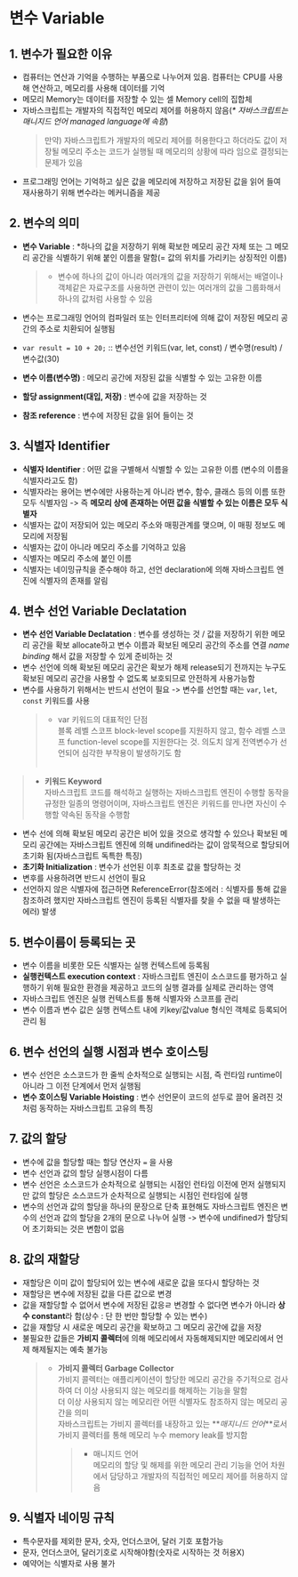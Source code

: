 # 변수 Variable

## 1. 변수가 필요한 이유

- 컴퓨터는 연산과 기억을 수행하는 부품으로 나누어져 있음. 컴퓨터는 CPU를 사용해 연산하고, 메모리를 사용해 데이터를 기억
- 메모리 Memory는 데이터를 저장할 수 있는 셀 Memory cell의 집합체
- 자바스크립트는 개발자의 직접적인 메모리 제어를 허용하지 않음(_\* 자바스크립트는 매니지드 언어 managed language에 속함_)
  > 만약) 자바스크립트가 개발자의 메모리 제어를 허용한다고 하더라도 값이 저장될 메모리 주소는 코드가 실행될 때 메모리의 상황에 따라 임으로 결정되는 문제가 있음
- 프로그래밍 언어는 기억하고 싶은 값을 메모리에 저장하고 저장된 값을 읽어 들여 재사용하기 위해 변수라는 메커니즘을 제공

## 2. 변수의 의미

- **변수 Variable** : \*하나의 값을 저장하기 위해 확보한 메모리 공간 자체 또는 그 메모리 공간을 식별하기 위해 붙인 이름을 말함(= 값의 위치를 가리키는 상징적인 이름)
  > - 변수에 하나의 값이 아니라 여러개의 값을 저장하기 위해서는 배열이나 객체같은 자료구조를 사용하면 관련이 있는 여러개의 값을 그룹화해서 하나의 값처럼 사용할 수 있음
- 변수는 프로그래밍 언어의 컴파일러 또는 인터프리터에 의해 값이 저장된 메모리 공간의 주소로 치환되어 실행됨

- `var result = 10 + 20;` :: 변수선언 키워드(var, let, const) / 변수명(result) / 변수값(30)
- **변수 이름(변수명)** : 메모리 공간에 저장된 값을 식별할 수 있는 고유한 이름
- **할당 assignment(대입, 저장)** : 변수에 값을 저장하는 것
- **참조 reference** : 변수에 저장된 값을 읽어 들이는 것

## 3. 식별자 Identifier

- **식별자 Identifier** : 어떤 값을 구별해서 식별할 수 있는 고유한 이름 (변수의 이름을 식별자라고도 함)
- 식별자라는 용어는 변수에만 사용하는게 아니라 변수, 함수, 클래스 등의 이름 또한 모두 식별자임 -> 즉 **메모리 상에 존재하는 어떤 값을 식별할 수 있는 이름은 모두 식별자**
- 식별자는 값이 저장되어 있는 메모리 주소와 매핑관계를 맺으며, 이 매핑 정보도 메모리에 저장됨
- 식별자는 값이 아니라 메모리 주소를 기억하고 있음
- 식별자는 메모리 주소에 붙인 이름
- 식별자는 네이밍규칙을 준수해야 하고, 선언 declaration에 의해 자바스크립트 엔진에 식별자의 존재를 알림

## 4. 변수 선언 Variable Declatation

- **변수 선언 Variable Declatation** : 변수를 생성하는 것 / 값을 저장하기 위한 메모리 공간을 확보 allocate하고 변수 이름과 확보된 메모리 공간의 주소를 연결 _name binding_ 해서 값을 저장할 수 있게 준비하는 것
- 변수 선언에 의해 확보된 메모리 공간은 확보가 해제 release되기 전까지는 누구도 확보된 메모리 공간을 사용할 수 없도록 보호되므로 안전하게 사용가능함
- 변수를 사용하기 위해서는 반드시 선언이 필요 -> 변수를 선언할 때는 `var`, `let`, `const` 키워드를 사용
  > - var 키워드의 대표적인 단점 <br />
  >   블록 레벨 스코프 block-level scope를 지원하지 않고, 함수 레벨 스코프 function-level scope를 지원한다는 것. 의도치 않게 전역변수가 선언되어 심각한 부작용이 발생하기도 함
  >   <br />
  >   <br />

> - **키워드 Keyword** <br />
>   자바스크립트 코드를 해석하고 실행하는 자바스크립트 엔진이 수행할 동작을 규정한 일종의 명령어이며, 자바스크립트 엔진은 키워드를 만나면 자신이 수행할 약속된 동작을 수행함

- 변수 선에 의해 확보된 메모리 공간은 비어 있을 것으로 생각할 수 있으나 확보된 메모리 공간에는 자바스크립트 엔진에 의해 undifined라는 값이 암묵적으로 할당되어 초기화 됨(자바스크립트 독특한 특징)
- **초기화 Initialization** : 변수가 선언된 이후 최초로 값을 할당하는 것
- 변후를 사용하려면 반드시 선언이 필요
- 선언하지 않은 식별자에 접근하면 ReferenceError(참조에러 : 식별자를 통해 값을 참조하려 했지만 자바스크립트 엔진이 등록된 식별자를 찾을 수 없을 때 발생하는 에러) 발생

## 5. 변수이름이 등록되는 곳

- 변수 이름을 비롯한 모든 식별자는 실행 컨텍스트에 등록됨
- **실행컨텍스트 execution context** : 자바스크립트 엔진이 소스코드를 평가하고 실행하기 위해 필요한 환경을 제공하고 코드의 실행 결과를 실제로 관리하는 영역
- 자바스크립트 엔진은 실행 컨텍스트를 통해 식별자와 스코프를 관리
- 변수 이름과 변수 값은 실행 컨텍스트 내에 키key/값value 형식인 객체로 등록되어 관리 됨

## 6. 변수 선언의 실행 시점과 변수 호이스팅

- 변수 선언은 소스코드가 한 줄씩 순차적으로 실행되는 시점, 즉 런타임 runtime이 아니라 그 이전 단계에서 먼저 실행됨
- **변수 호이스팅 Variable Hoisting** : 변수 선언문이 코드의 섣두로 끌어 올려진 것처럼 동작하는 자바스크립트 고유의 특징

## 7. 값의 할당

- 변수에 값을 할당할 때는 할당 연산자 `=` 을 사용
- 변수 선언과 값의 할당 실행시점이 다름
- 변수 선언은 소스코드가 순차적으로 실행되는 시점인 런타임 이전에 먼저 실행되지만 값의 할당은 소스코드가 순차적으로 실행되는 시점인 런타임에 실행
- 변수의 선언과 값의 할당을 하나의 문장으로 단축 표현해도 자바스크립트 엔진은 변수의 선언과 값의 할당을 2개의 문으로 나누어 실행 -> 변수에 undifined가 할당되어 초기화되는 것은 변함이 없음

## 8. 값의 재할당

- 재할당은 이미 값이 할당되어 있는 변수에 새로운 값을 또다시 할당하는 것
- 재할당은 변수에 저장된 값을 다른 값으로 변경
- 값을 재할당할 수 없어서 변수에 저장된 값응ㄹ 변경할 수 없다면 변수가 아니라 **상수 constant**라 함(상수 : 단 한 번만 할당할 수 있는 변수)
- 값을 재할당 시 새로운 메모리 공간을 확보하고 그 메모리 공간에 값을 저장
- 불필요한 값들은 **가비지 콜렉터**에 의해 메모리에서 자동해제되지만 메모리에서 언제 해제될지는 예축 불가능
  > - **가비지 콜렉터 Garbage Collector** <br />
  >   가비지 콜렉터는 애플리케이션이 할당한 메모리 공간을 주기적으로 검사하여 더 이상 사용되지 않는 메모리를 해제하는 기능을 말함<br />
  >   더 이상 사용되지 않는 메모리란 어떤 식별자도 참조하지 않는 메모리 공간을 의미<br />
  >   자바스크립트는 가비지 콜렉터를 내장하고 있는 **_매지니드 언어_**로서 가비지 콜렉터를 통해 메모리 누수 memory leak를 방지함<br />
  >   > - 매니지드 언어<br />
  >   >   메모리의 할당 및 해제를 위한 메모리 관리 기능을 언어 차원에서 담당하고 개발자의 직접적인 메모리 제어를 허용하지 않음<br />

## 9. 식별자 네이밍 규칙

- 특수문자를 제외한 문자, 숫자, 언더스코어, 달러 기호 포함가능
- 문자, 언더스코어, 달러기호로 시작해야함(숫자로 시작하는 것 허용X)
- 예약어는 식별자로 사용 불가
